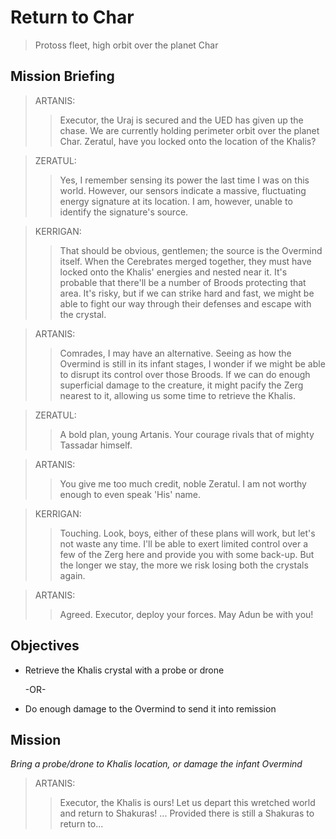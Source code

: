 # Return to Char

> Protoss fleet, high orbit over the planet Char

## Mission Briefing

> ARTANIS:
>> Executor, the Uraj is secured and the UED has given up the chase. We are currently holding perimeter orbit over the planet Char. Zeratul, have you locked onto the location of the Khalis?

> ZERATUL:
>> Yes, I remember sensing its power the last time I was on this world. However, our sensors indicate a massive, fluctuating energy signature at its location. I am, however, unable to identify the signature's source.

> KERRIGAN:
>> That should be obvious, gentlemen; the source is the Overmind itself. When the Cerebrates merged together, they must have locked onto the Khalis' energies and nested near it. It's probable that there'll be a number of Broods protecting that area. It's risky, but if we can strike hard and fast, we might be able to fight our way through their defenses and escape with the crystal.

> ARTANIS:
>> Comrades, I may have an alternative. Seeing as how the Overmind is still in its infant stages, I wonder if we might be able to disrupt its control over those Broods. If we can do enough superficial damage to the creature, it might pacify the Zerg nearest to it, allowing us some time to retrieve the Khalis.

> ZERATUL:
>> A bold plan, young Artanis. Your courage rivals that of mighty Tassadar himself.

> ARTANIS:
>> You give me too much credit, noble Zeratul. I am not worthy enough to even speak 'His' name.

> KERRIGAN:
>> Touching. Look, boys, either of these plans will work, but let's not waste any time. I'll be able to exert limited control over a few of the Zerg here and provide you with some back-up. But the longer we stay, the more we risk losing both the crystals again.

> ARTANIS:
>> Agreed. Executor, deploy your forces. May Adun be with you!

## Objectives

- Retrieve the Khalis crystal with a probe or drone

    -OR-

- Do enough damage to the Overmind to send it into remission

## Mission

_Bring a probe/drone to Khalis location, or damage the infant Overmind_

> ARTANIS:
>> Executor, the Khalis is ours! Let us depart this wretched world and return to Shakuras! ... Provided there is still a Shakuras to return to...